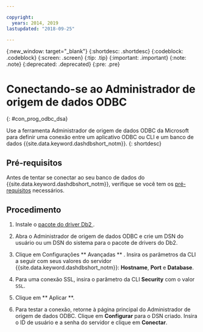 ```yaml
---

copyright:
  years: 2014, 2019
lastupdated: "2018-09-25"

---
```


<!-- Attribute definitions --> 
{:new_window: target="_blank"}
{:shortdesc: .shortdesc}
{:codeblock: .codeblock}
{:screen: .screen}
{:tip: .tip}
{:important: .important}
{:note: .note}
{:deprecated: .deprecated}
{:pre: .pre}

# Conectando-se ao Administrador de origem de dados ODBC
{: #con_prog_odbc_dsa}

Use a ferramenta Administrador de origem de dados ODBC da Microsoft para definir uma conexão entre um aplicativo ODBC ou CLI e um banco de dados {{site.data.keyword.dashdbshort_notm}}.
{: shortdesc}

## Pré-requisitos

Antes de tentar se conectar ao seu banco de dados do {{site.data.keyword.dashdbshort_notm}}, verifique se você tem os [pré-requisitos](connecting.html#prereqs) necessários.

<!-- Before you can connect to your database, you must perform the following steps:

- [Verify prerequisites](prereqs.html), including installing driver packages, configuring your local environment, and downloading SSL certificates (if needed)
- Collect [connection information](credentials.html), including database details such as host name and port numbers, and connection credentials such as user ID and password -->

## Procedimento

1. Instale o  [ pacote do driver Db2 ](driver_pkg.html).

2. Abra o Administrador de origem de dados ODBC e crie um DSN do usuário ou um DSN do sistema para o pacote de drivers do Db2.
    
3. Clique em Configurações  ** Avançadas ** . Insira os parâmetros da CLI a seguir com seus valores do servidor {{site.data.keyword.dashdbshort_notm}}: **Hostname**, **Port** e **Database**.
    
4. Para uma conexão SSL, insira o parâmetro da CLI **Security** com o valor `SSL`.
    
5. Clique em  ** Aplicar **.
    
6. Para testar a conexão, retorne à página principal do Administrador de origem de dados ODBC. Clique em **Configurar** para o DSN criado. Insira o ID de usuário e a senha do servidor e clique em **Conectar**.

